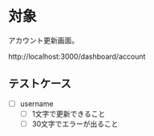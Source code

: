 # 対象

アカウント更新画面。

http://localhost:3000/dashboard/account

## テストケース

- [ ] username
  - [ ] 1文字で更新できること
  - [ ] 30文字でエラーが出ること